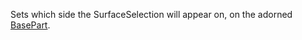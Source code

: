 Sets which side the SurfaceSelection will appear on, on the adorned [BasePart](https://developer.roblox.com/en-us/api-reference/class/BasePart).